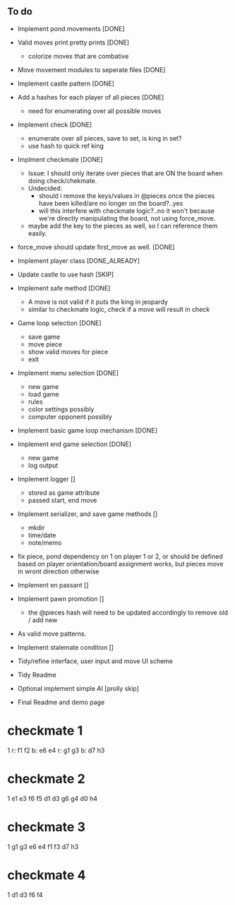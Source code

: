 ## To do
* Implement pond movements [DONE]
* Valid moves print pretty prints [DONE]
  * colorize moves that are combative
* Move movement modules to seperate files [DONE]
* Implement castle pattern [DONE]
* Add a hashes for each player of all pieces [DONE]
  * need for enumerating over all possible moves
* Implement check [DONE]
  * enumerate over all pieces, save to set, is king in set?
  * use hash to quick ref king
* Implment checkmate [DONE]
  * Issue: I should only iterate over pieces that are ON the board when doing check/chekmate.
  * Undecided:
    * should i remove the keys/values in @pieces once the pieces have been killed/are no longer on the board?..yes
    * will this interfere with checkmate logic?..no it won't because we're directly manipulating the board, not using force_move.
  * maybe add the key to the pieces as well, so I can reference them easily.
* force_move should update first_move as well. [DONE]
* Implement player class [DONE_ALREADY]
* Update castle to use hash [SKIP]
* Implement safe method [DONE]
  * A move is not valid if it puts the king in jeopardy
  * similar to checkmate logic, check if a move will result in check
* Game loop selection [DONE]
  * save game
  * move piece
  * show valid moves for piece
  * exit
* Implement menu selection [DONE]
  * new game
  * load game
  * rules
  * color settings possibly
  * computer opponent possibly
* Implement basic game loop mechanism [DONE]
* Implement end game selection [DONE]
  * new game
  * log output

* Implement logger []
  * stored as game attribute
  * passed start, end move
* Implement serializer, and save game methods []
  * mkdir
  * time/date
  * note/memo

* fix piece, pond dependency on 1 on player 1 or 2, or should be defined based on player orientation/board assignment works, but pieces move in wront direction otherwise

* Implement en passant []
* Implement pawn promotion []
  * the @pieces hash will need to be updated accordingly to remove old / add new
* As valid move patterns.

* Implement stalemate condition []

* Tidy/refine interface, user input and move UI scheme
* Tidy Readme
* Optional implement simple AI [prolly skip]
* Final Readme and demo page

# checkmate 1
1
r: f1 f2
b: e6 e4
r: g1 g3
b: d7 h3

# checkmate 2
1
e1 e3
f6 f5
d1 d3
g6 g4
d0 h4

# checkmate 3
1 
g1 g3
e6 e4
f1 f3
d7 h3

# checkmate 4
1
d1 d3
f6 f4
